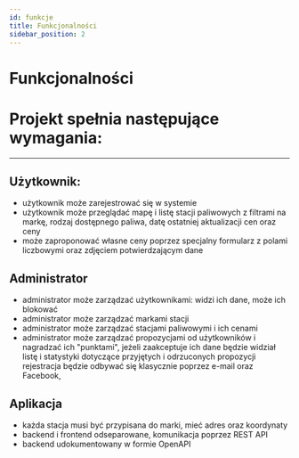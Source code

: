```yaml
---
id: funkcje 
title: Funkcjonalności
sidebar_position: 2 
---
```

# Funkcjonalności

# Projekt spełnia następujące wymagania:
---
## Użytkownik:
- użytkownik może zarejestrować się w systemie
- użytkownik może przeglądać mapę i listę stacji paliwowych z filtrami na markę, rodzaj dostępnego paliwa, datę ostatniej aktualizacji cen oraz ceny
- może zaproponować własne ceny poprzez specjalny formularz z polami liczbowymi oraz zdjęciem potwierdzającym dane


## Administrator

- administrator może zarządzać użytkownikami: widzi ich dane, może ich blokować
- administrator może zarządzać markami stacji
- administrator może zarządzać stacjami paliwowymi i ich cenami
- administrator może zarządzać propozycjami od użytkowników i nagradzać ich "punktami", jeżeli zaakceptuje ich dane będzie widział listę i statystyki dotyczące przyjętych i odrzuconych propozycji rejestracja będzie odbywać się klasycznie poprzez e-mail oraz Facebook,

## Aplikacja
- każda stacja musi być przypisana do marki, mieć adres oraz koordynaty
- backend i frontend odseparowane, komunikacja poprzez REST API
- backend udokumentowany w formie OpenAPI


